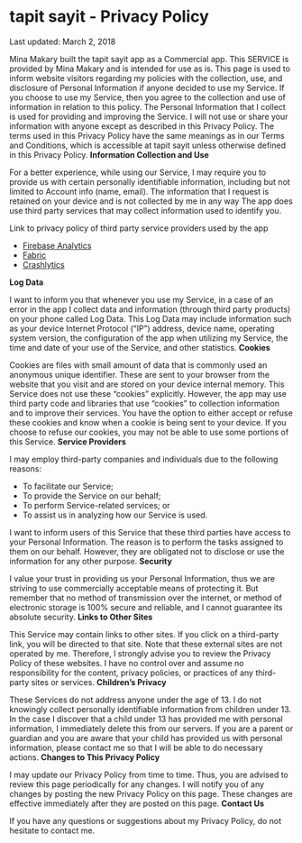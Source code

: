 # tapit sayit - Privacy Policy
Last updated: March 2, 2018

Mina Makary built the tapit sayit app as a Commercial app. This SERVICE is provided by Mina Makary  and is intended for use as is.
This page is used to inform website visitors regarding my policies with the collection, use, and
disclosure of Personal Information if anyone decided to use my Service.
If you choose to use my Service, then you agree to the collection and use of information in relation
to this policy. The Personal Information that I collect is used for providing and improving the
Service. I will not use or share your information with anyone except as described
in this Privacy Policy.
The terms used in this Privacy Policy have the same meanings as in our Terms and Conditions, which is accessible
at tapit sayit unless otherwise defined in this Privacy Policy.
<strong>Information Collection and Use</strong></p> <p>For a better experience, while using our Service, I may require you to provide us with certain
personally identifiable information, including but not limited to Account info (name, email). The information that I request is retained on your device and is not collected by me in any way
The app does use third party services that may collect information used to identify you.</p> <div><p>Link to privacy policy of third party service providers used by the app</p> <ul><!----> <!----> <li><a href="https://firebase.google.com/policies/analytics" target="_blank">Firebase Analytics</a></li> <li><a href="https://fabric.io/privacy" target="_blank">Fabric</a></li> <li><a href="http://try.crashlytics.com/terms/privacy-policy.pdf" target="_blank">Crashlytics</a></li> <!----></ul></div> <p><strong>Log Data</strong></p> <p> I want to inform you that whenever you use my Service, in a case of an
error in the app I collect data and information (through third party products) on your phone
called Log Data. This Log Data may include information such as your device Internet Protocol (“IP”) address,
device name, operating system version, the configuration of the app when utilizing my Service,
the time and date of your use of the Service, and other statistics.
<strong>Cookies</strong></p> <p>Cookies are files with small amount of data that is commonly used an anonymous unique identifier. These
are sent to your browser from the website that you visit and are stored on your device internal memory.
This Service does not use these “cookies” explicitly. However, the app may use third party code and libraries
that use “cookies” to collection information and to improve their services. You have the option to either
accept or refuse these cookies and know when a cookie is being sent to your device. If you choose to
refuse our cookies, you may not be able to use some portions of this Service.
<strong>Service Providers</strong></p> <p> I may employ third-party companies and individuals due to the following reasons:</p> <ul><li>To facilitate our Service;</li> <li>To provide the Service on our behalf;</li> <li>To perform Service-related services; or</li> <li>To assist us in analyzing how our Service is used.</li></ul> <p> I want to inform users of this Service that these third parties have access to your
Personal Information. The reason is to perform the tasks assigned to them on our behalf. However, they
are obligated not to disclose or use the information for any other purpose.
<strong>Security</strong></p> <p> I value your trust in providing us your Personal Information, thus we are striving
to use commercially acceptable means of protecting it. But remember that no method of transmission over
the internet, or method of electronic storage is 100% secure and reliable, and I cannot guarantee
its absolute security.
<strong>Links to Other Sites</strong></p> <p>This Service may contain links to other sites. If you click on a third-party link, you will be directed
to that site. Note that these external sites are not operated by me. Therefore, I strongly
advise you to review the Privacy Policy of these websites. I have no control over
and assume no responsibility for the content, privacy policies, or practices of any third-party sites
or services.
<strong>Children’s Privacy</strong></p> <p>These Services do not address anyone under the age of 13. I do not knowingly collect
personally identifiable information from children under 13. In the case I discover that a child
under 13 has provided me with personal information, I immediately delete this from
our servers. If you are a parent or guardian and you are aware that your child has provided us with personal
information, please contact me so that I will be able to do necessary actions.
<strong>Changes to This Privacy Policy</strong></p> <p> I may update our Privacy Policy from time to time. Thus, you are advised to review
this page periodically for any changes. I will notify you of any changes by posting
the new Privacy Policy on this page. These changes are effective immediately after they are posted on
this page.
<strong>Contact Us</strong></p> <p>If you have any questions or suggestions about my Privacy Policy, do not hesitate to contact
me.
